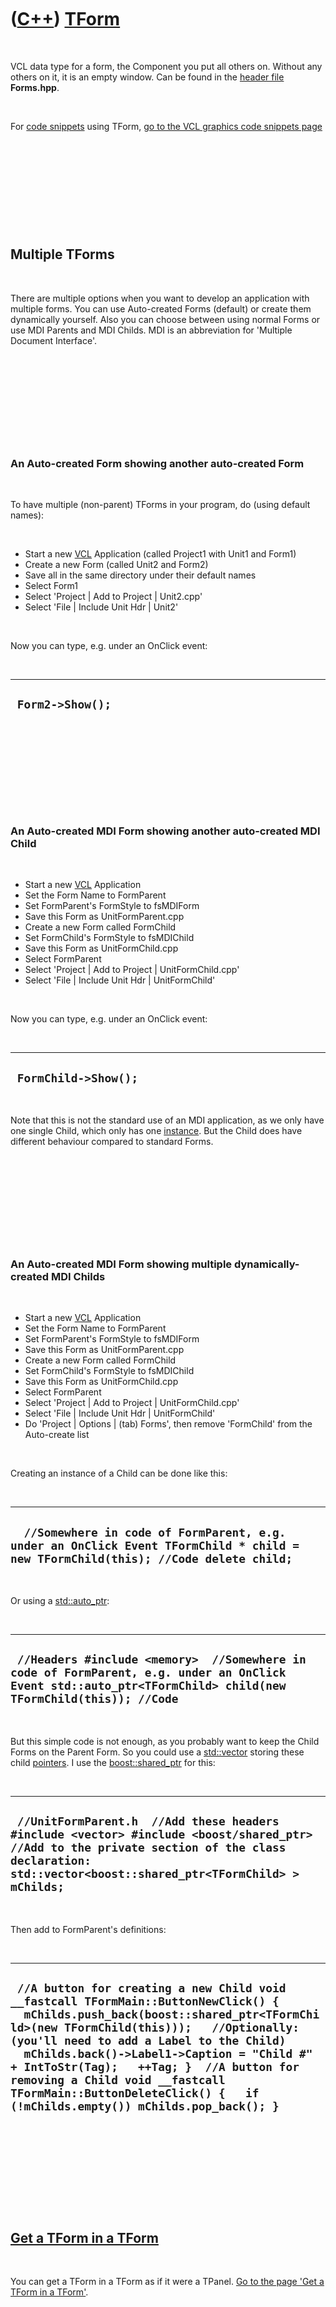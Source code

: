 



 

 

 

 

 

([C++](Cpp.htm)) [TForm](CppTForm.htm)
======================================

 

VCL data type for a form, the Component you put all others on. Without
any others on it, it is an empty window. Can be found in the [header
file](CppHeaderFile.htm) **Forms.hpp**.

 

For [code snippets](CppVclCodeSnippets.htm) using TForm, [go to the VCL
graphics code snippets page](CppVclGraphics.htm)

 

 

 

 

 

Multiple TForms
---------------

 

There are multiple options when you want to develop an application with
multiple forms. You can use Auto-created Forms (default) or create them
dynamically yourself. Also you can choose between using normal Forms or
use MDI Parents and MDI Childs. MDI is an abbreviation for 'Multiple
Document Interface'.

 

 

 

 

 

### An Auto-created Form showing another auto-created Form

 

To have multiple (non-parent) TForms in your program, do (using default
names):

 

-   Start a new [VCL](CppVcl.htm) Application (called Project1 with
    Unit1 and Form1)
-   Create a new Form (called Unit2 and Form2)
-   Save all in the same directory under their default names
-   Select Form1
-   Select 'Project | Add to Project | Unit2.cpp'
-   Select 'File | Include Unit Hdr | Unit2'

 

Now you can type, e.g. under an OnClick event:

 

  -------------------
  ` Form2->Show();`
  -------------------

 

 

 

 

 

### An Auto-created MDI Form showing another auto-created MDI Child

 

-   Start a new [VCL](CppVcl.htm) Application
-   Set the Form Name to FormParent
-   Set FormParent's FormStyle to fsMDIForm
-   Save this Form as UnitFormParent.cpp
-   Create a new Form called FormChild
-   Set FormChild's FormStyle to fsMDIChild
-   Save this Form as UnitFormChild.cpp
-   Select FormParent
-   Select 'Project | Add to Project | UnitFormChild.cpp'
-   Select 'File | Include Unit Hdr | UnitFormChild'

 

Now you can type, e.g. under an OnClick event:

 

  -----------------------
  ` FormChild->Show();`
  -----------------------

 

Note that this is not the standard use of an MDI application, as we only
have one single Child, which only has one [instance](CppInstance.htm).
But the Child does have different behaviour compared to standard Forms.

 

 

 

 

 

### An Auto-created MDI Form showing multiple dynamically-created MDI Childs

 

-   Start a new [VCL](CppVcl.htm) Application
-   Set the Form Name to FormParent
-   Set FormParent's FormStyle to fsMDIForm
-   Save this Form as UnitFormParent.cpp
-   Create a new Form called FormChild
-   Set FormChild's FormStyle to fsMDIChild
-   Save this Form as UnitFormChild.cpp
-   Select FormParent
-   Select 'Project | Add to Project | UnitFormChild.cpp'
-   Select 'File | Include Unit Hdr | UnitFormChild'
-   Do 'Project | Options | (tab) Forms', then remove 'FormChild' from
    the Auto-create list

 

Creating an instance of a Child can be done like this:

 

  ------------------------------------------------------------------------------------------------------------------------------------
  `  //Somewhere in code of FormParent, e.g. under an OnClick Event TFormChild * child = new TFormChild(this); //Code delete child;`
  ------------------------------------------------------------------------------------------------------------------------------------

 

Or using a [std::auto\_ptr](CppAuto_ptr.htm):

 

  --------------------------------------------------------------------------------------------------------------------------------------------------------------
  ` //Headers #include <memory>  //Somewhere in code of FormParent, e.g. under an OnClick Event std::auto_ptr<TFormChild> child(new TFormChild(this)); //Code`
  --------------------------------------------------------------------------------------------------------------------------------------------------------------

 

But this simple code is not enough, as you probably want to keep the
Child Forms on the Parent Form. So you could use a
[std::vector](CppVector.htm) storing these child
[pointers](CppPointer.htm). I use the
[boost::shared\_ptr](CppShared_ptr.htm) for this:

 

  -------------------------------------------------------------------------------------------------------------------------------------------------------------------------------------------------------
  ` //UnitFormParent.h  //Add these headers #include <vector> #include <boost/shared_ptr>  //Add to the private section of the class declaration: std::vector<boost::shared_ptr<TFormChild> > mChilds;`
  -------------------------------------------------------------------------------------------------------------------------------------------------------------------------------------------------------

 

Then add to FormParent's definitions:

 

  ------------------------------------------------------------------------------------------------------------------------------------------------------------------------------------------------------------------------------------------------------------------------------------------------------------------------------------------------------------------------------------------------------------------------------------
  ` //A button for creating a new Child void __fastcall TFormMain::ButtonNewClick() {   mChilds.push_back(boost::shared_ptr<TFormChild>(new TFormChild(this)));   //Optionally: (you'll need to add a Label to the Child)   mChilds.back()->Label1->Caption = "Child #" + IntToStr(Tag);   ++Tag; }  //A button for removing a Child void __fastcall TFormMain::ButtonDeleteClick() {   if (!mChilds.empty()) mChilds.pop_back(); }`
  ------------------------------------------------------------------------------------------------------------------------------------------------------------------------------------------------------------------------------------------------------------------------------------------------------------------------------------------------------------------------------------------------------------------------------------

 

 

 

 

 

[Get a TForm in a TForm](CppTFormInTForm.htm)
---------------------------------------------

 

You can get a TForm in a TForm as if it were a TPanel. [Go to the page
'Get a TForm in a TForm'](CppTFormInTForm.htm).

 

 

 

 

 

Transparency
------------

 

Making a Form transparent is easy. First set the AlphaBlend property to
true. Then the AlphaBlendValue determines the transparency. An
AlphaBlendValue of 0 denotes total transparence (you won't see it
anymore), an AlphaBlendValue of 255 denotes the standard
non-transparency.

 

 

 

 

 

TForm troubles
--------------

 

Never change the TForm [constructor](CppConstructor.htm) to the
following:

  ------------------------------------------------------------------------------------------------------------------------------------------------------
  ` __fastcall TFormParent::TFormParent(TComponent* Owner, const int i) //Don't do this!   : TForm(Owner) //Rest of the code {   //Rest of the code }`
  ------------------------------------------------------------------------------------------------------------------------------------------------------

 

This will (strangely) result in a [stack
overflow](CppStackOverflow.htm).

 

One workaround is to use [AnsiString](CppAnsiString.htm) instead of an
[integer](CppInt.htm):

 

  ------------------------------------------------------------------------------------------------------------------------------------------
  ` __fastcall TFormParent::TFormParent(TComponent* Owner, const AnsiString i)   : TForm(Owner) //Rest of the code { //Rest of the code }`
  ------------------------------------------------------------------------------------------------------------------------------------------

 

 

 

 

 





 

[![Valid XHTML 1.0 Strict](valid-xhtml10.png){width="88"
height="31"}](http://validator.w3.org/check?uri=referer)
